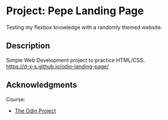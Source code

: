 # Project: Pepe Landing Page

Testing my flexbox knowledge with a randomly themed website. 

## Description

Simple Web Development project to practice HTML/CSS.  
https://d-x-s.github.io/odin-landing-page/

## Acknowledgments

Course: 
* [The Odin Project](https://www.theodinproject.com/)
